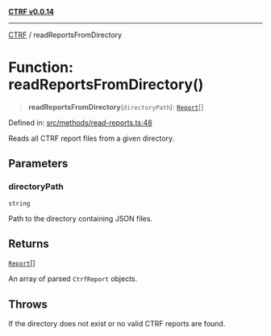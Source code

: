 [**CTRF v0.0.14**](../README.md)

***

[CTRF](../README.md) / readReportsFromDirectory

# Function: readReportsFromDirectory()

> **readReportsFromDirectory**(`directoryPath`): [`Report`](../interfaces/Report.md)[]

Defined in: [src/methods/read-reports.ts:48](https://github.com/ctrf-io/ctrf-core-js/blob/main/src/methods/read-reports.ts#L48)

Reads all CTRF report files from a given directory.

## Parameters

### directoryPath

`string`

Path to the directory containing JSON files.

## Returns

[`Report`](../interfaces/Report.md)[]

An array of parsed `CtrfReport` objects.

## Throws

If the directory does not exist or no valid CTRF reports are found.
